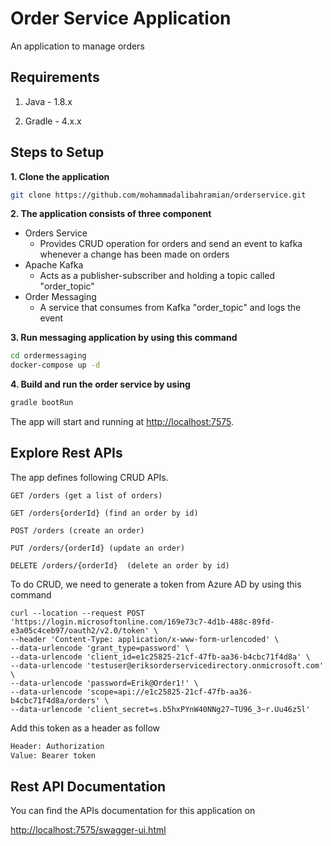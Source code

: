 # Order Service Application

An application to manage orders

## Requirements

1. Java - 1.8.x

2. Gradle - 4.x.x


## Steps to Setup

**1. Clone the application**

```bash
git clone https://github.com/mohammadalibahramian/orderservice.git
```
**2. The application consists of three component**

- Orders Service
    * Provides CRUD operation for orders and send an event to kafka whenever a change has been made on orders
- Apache Kafka
    * Acts as a publisher-subscriber and holding a topic called "order_topic"
- Order Messaging
    * A service that consumes from Kafka "order_topic" and logs the event
    

**3. Run messaging application by using this command**
```bash
cd ordermessaging
docker-compose up -d
```

**4. Build and run the order service by using**


```bash
gradle bootRun
```

The app will start and running at <http://localhost:7575>.

## Explore Rest APIs

The app defines following CRUD APIs.

    GET /orders (get a list of orders)
    
    GET /orders{orderId} (find an order by id)

    POST /orders (create an order)
    
    PUT /orders/{orderId} (update an order)

    DELETE /orders/{orderId}  (delete an order by id)
    
To do CRUD, we need to generate a token from Azure AD by using this command

```shell
curl --location --request POST 'https://login.microsoftonline.com/169e73c7-4d1b-488c-89fd-e3a05c4ceb97/oauth2/v2.0/token' \
--header 'Content-Type: application/x-www-form-urlencoded' \
--data-urlencode 'grant_type=password' \
--data-urlencode 'client_id=e1c25825-21cf-47fb-aa36-b4cbc71f4d8a' \
--data-urlencode 'testuser@eriksorderservicedirectory.onmicrosoft.com' \
--data-urlencode 'password=Erik@Order1!' \
--data-urlencode 'scope=api://e1c25825-21cf-47fb-aa36-b4cbc71f4d8a/orders' \
--data-urlencode 'client_secret=s.b5hxPYnW40NNg27~TU96_3~r.Uu46z5l'
```
Add this token as a header as follow

```bash
Header: Authorization
Value: Bearer token 
```


## Rest API Documentation

You can find the APIs documentation for this application on 

<http://localhost:7575/swagger-ui.html>

